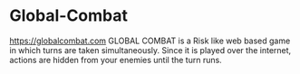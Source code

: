 # Global-Combat
https://globalcombat.com GLOBAL COMBAT is a Risk like web based game in which turns are taken simultaneously. Since it is played over the internet, actions are hidden from your enemies until the turn runs.
